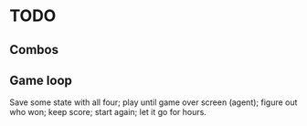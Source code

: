 # TODO

## Combos

## Game loop

Save some state with all four; play until game over screen (agent); figure out
who won; keep score; start again; let it go for hours.
